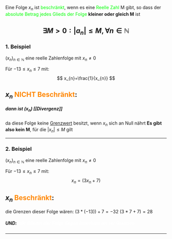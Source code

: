 Eine Folge $x_{n}$ ist <span style="color:#00ff04">beschränkt</span>, wenn es eine <span style="color:#00ff04">Reelle Zahl</span> M gibt, so dass der <span style="color:#00ff04">absolute Betrag jedes Glieds der Folge </span>**kleiner oder gleich M** ist

$$
\exists M>0 : |a_{n}|\leq M, \forall n\in \mathbb{N}
$$
---

###  1. Beispiel
$(x_{n})_{n\in \mathbb{N}}$ eine reelle Zahlenfolge mit $x_{n}\neq 0$ 

Für $-13\leq x_{n}\leq 7$ mit:
$$
x_{n}=\frac{1}{x_{n}}
$$
##  $x_{n}$ <span style="color:#ff8800">NICHT Beschränkt</span>:
##### dann ist $(x_{n})$ [[Divergenz]]

da diese Folge keine [Grenzwert](obsidian://open?vault=Coding%20VsCode&file=2.%20Semester%2FMathematische%20Methoden%2FGrenzwert%20der%20Folge) besitzt, wenn $x_{n}$ sich an Null nährt
**Es gibt also kein M**, für die $|x_{n}|\leq M$ gilt

---

### 2. Beispiel
$(x_{n})_{n\in \mathbb{N}}$ eine reelle Zahlenfolge mit $x_{n}\neq 0$ 

Für $-13\leq x_{n}\leq 7$ mit:
$$
x_{n} = (3x_{n}+7)
$$
##  $x_{n}$ <span style="color:#ff8800"> Beschränkt</span>:
die Grenzen dieser Folge wären:
$(3*(-13))+7=-32$
$(3*7+7)=28$
##### UND: <span style="color:#ffffff">alle Glieder der Folge liegen innerhalb dieser Grenzen</span> 

---
